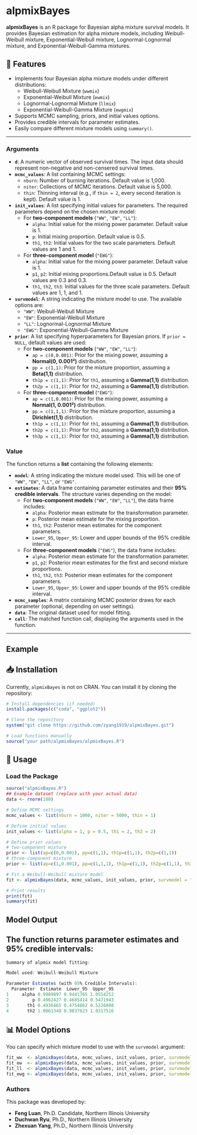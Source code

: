 # alpmixBayes

**alpmixBayes** is an R package for Bayesian alpha mixture survival models. It provides Bayesian estimation for alpha mixture models, including Weibull-Weibull mixture, Exponential-Weibull mixture, Lognormal-Lognormal mixture, and Exponential-Weibull-Gamma mixtures.

## 📌 Features
- Implements four Bayesian alpha mixture models under different distributions:
  - Weibull-Weibull Mixture (`wwmix`)
  - Exponential-Weibull Mixture (`ewmix`)
  - Lognormal-Lognormal Mixture (`llmix`)
  - Exponential-Weibull-Gamma Mixture (`ewgmix`)
- Supports MCMC sampling, priors, and initial values options.
- Provides credible intervals for parameter estimates.
- Easily compare different mixture models using `summary()`.
---
### **Arguments**
- **`d`**: A numeric vector of observed survival times. The input data should represent non-negative and non-censered survival times.
- **`mcmc_values`**: A list containing MCMC settings:
  - `nburn`: Number of burning iterations. Default value is 1,000. 
  - `niter`: Collections of MCMC iterations. Default value is 5,000. 
  - `thin`: Thinning interval (e.g., if `thin = 2`, every second iteration is kept). Default value is 1.
- **`init_values`**: A list specifying initial values for parameters. The required parameters depend on the chosen mixture model:
  - For **two-component models** (`"WW"`, `"EW"`, `"LL"`):  
    - `alpha`: Initial value for the mixing power parameter. Default value is 1. 
    - `p`: Initial mixing proportion. Default value is 0.5. 
    - `th1`, `th2`: Initial values for the two scale parameters. Default values are 1 and 1. 
  - For **three-component model** (`"EWG"`):  
    - `alpha`: Initial value for the mixing power parameter. Default value is 1.
    - `p1`, `p2`: Initial mixing proportions.Default value is 0.5. Default values are 0.3 and 0.3. 
    - `th1`, `th2`, `th3`: Initial values for the three scale parameters. Default values are 1, 1, and 1. 
- **`survmodel`**: A string indicating the mixture model to use. The available options are:
  - `"WW"`: Weibull-Weibull Mixture  
  - `"EW"`: Exponential-Weibull Mixture  
  - `"LL"`: Lognormal-Lognormal Mixture  
  - `"EWG"`: Exponential-Weibull-Gamma Mixture
- **`prior`**: A list specifying hyperparameters for Bayesian priors. If `prior = NULL`, default values are used:
  - For **two-component models** (`"WW"`, `"EW"`, `"LL"`):
    - `ap = c(0,0.001)`: Prior for the mixing power, assuming a **Normal(0, 0.001²)** distribution. 
    - `pp = c(1,1)`: Prior for the mixture proportion, assuming a **Beta(1,1)** distribution. 
    - `th1p = c(1,1)`: Prior for `th1`, assuming a **Gamma(1,1)** distribution.  
    - `th2p = c(1,1)`: Prior for `th2`, assuming a **Gamma(1,1)** distribution.  
  - For **three-component model** (`"EWG"`):
    - `ap = c(1,0.001)`: Prior for the mixing power, assuming a **Normal(1, 0.001²)** distribution.   
    - `pp = c(1,1,1)`: Prior for the mixture proportion, assuming a **Dirichlet(1,1)** distribution. 
    - `th1p = c(1,1)`: Prior for `th1`, assuming a **Gamma(1,1)** distribution. 
    - `th2p = c(1,1)`: Prior for `th2`, assuming a **Gamma(1,1)** distribution. 
    - `th3p = c(1,1)`: Prior for `th3`, assuming a **Gamma(1,1)** distribution.

### **Value**
The function returns a **list** containing the following elements:

- **`model`**: A string indicating the mixture model used. This will be one of `"WW"`, `"EW"`, `"LL"`, or `"EWG"`.  
- **`estimates`**: A data frame containing parameter estimates and their **95% credible intervals**. The structure varies depending on the model:
  - For **two-component models** (`"WW"`, `"EW"`, `"LL"`), the data frame includes:
    - `alpha`: Posterior mean estimate for the transformation parameter.
    - `p`: Posterior mean estimate for the mixing proportion.
    - `th1`, `th2`: Posterior mean estimates for the component parameters.
    - `Lower_95`, `Upper_95`: Lower and upper bounds of the 95% credible interval.
  - For **three-component models** (`"EWG"`), the data frame includes:
    - `alpha`: Posterior mean estimate for the transformation parameter.
    - `p1`, `p2`: Posterior mean estimates for the first and second mixture proportions.
    - `th1`, `th2`, `th3`: Posterior mean estimates for the component parameters.
    - `Lower_95`, `Upper_95`: Lower and upper bounds of the 95% credible interval.
- **`mcmc_samples`**: A matrix containing MCMC posterior draws for each parameter (optional, depending on user settings).  
- **`data`**: The original dataset used for model fitting.  
- **`call`**: The matched function call, displaying the arguments used in the function.  
---
## Example
## 📥 Installation
Currently, `alpmixBayes` is not on CRAN. You can install it by cloning the repository:

```r
# Install dependencies (if needed)
install.packages(c("coda", "ggplot2"))

# Clone the repository
system("git clone https://github.com/zyang1919/alpmixBayes.git")

# Load functions manually
source("your path/alpmixBayes/alpmixBayes.R")
```

## 🚀 Usage
### Load the Package
```r
source("alpmixBayes.R")
## Example dataset (replace with your actual data)
data <- rnorm(100)

# Define MCMC settings
mcmc_values <- list(nburn = 1000, niter = 5000, thin = 1)

# Define initial values
init_values <- list(alpha = 1, p = 0.5, th1 = 2, th2 = 2)

# Define prior values
# two-component mixture
prior <- list(ap=c(0,0.001), pp=c(1,1), th1p=c(1,1), th2p=c(1,1))
# three-component mixture
prior <- list(ap=c(1,0.001), pp=c(1,1,1), th1p=c(1,1), th2p=c(1,1), th3p=c(1,1))

# Fit a Weibull-Weibull mixture model
fit <- alpmixBayes(data, mcmc_values, init_values, prior, survmodel = "WW")

# Print results
print(fit)
summary(fit)
```

## Model Output
## The function returns parameter estimates and 95% credible intervals:
```r
Summary of alpmix model fitting:

Model used: Weibull-Weibull Mixture 

Parameter Estimates (with 95% Credible Intervals):
  Parameter  Estimate  Lower_95  Upper_95
1     alpha 0.9989897 0.9441765 1.0554252
2         p 0.4962427 0.4685414 0.5471943
3       th1 0.4936465 0.4754862 0.5226008
4       th2 1.0061340 0.9837623 1.0317516
```



## 📊 Model Options
You can specify which mixture model to use with the ```survmodel``` argument:
```r
fit_ww  <- alpmixBayes(data, mcmc_values, init_values, prior, survmodel = "WW")   # Weibull-Weibull
fit_ew  <- alpmixBayes(data, mcmc_values, init_values, prior, survmodel = "EW")   # Exponential-Weibull
fit_ll  <- alpmixBayes(data, mcmc_values, init_values, prior, survmodel = "LL")   # Lognormal-Lognormal
fit_ewg <- alpmixBayes(data, mcmc_values, init_values, prior, survmodel = "EWG")  # Exponential-Weibull-Gamma
```

### **Authors**
This package was developed by:

- **Feng Luan**, Ph.D. Candidate, Northern Illinois University   
- **Duchwan Ryu**, Ph.D., Northern Illinois University  
- **Zhexuan Yang**, Ph.D., Northern Illinois University





